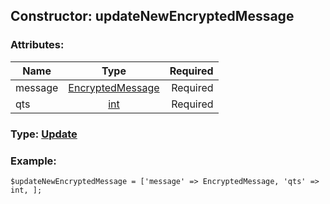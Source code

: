 ## Constructor: updateNewEncryptedMessage  

### Attributes:

| Name     |    Type       | Required |
|----------|:-------------:|---------:|
|message|[EncryptedMessage](../types/EncryptedMessage.md) | Required|
|qts|[int](../types/int.md) | Required|


### Type: [Update](../types/Update.md)

### Example:


```
$updateNewEncryptedMessage = ['message' => EncryptedMessage, 'qts' => int, ];
```